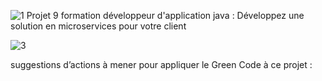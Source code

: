 ![1](https://github.com/j-sicard/Medilabo_Solutions/assets/106332407/537f9a42-51fe-46da-8f26-589df481f9b8)
Projet 9 formation développeur d'application java : Développez une solution en microservices pour votre client

![3](https://github.com/j-sicard/Medilabo_Solutions/assets/106332407/1344da37-11c8-4504-8025-5f0c57a94859)

suggestions d’actions à mener pour appliquer le Green Code à ce projet : 
